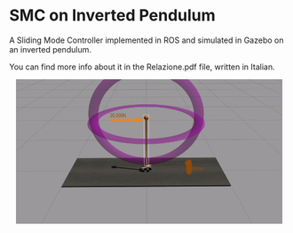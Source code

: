 # SMC on Inverted Pendulum
A Sliding Mode Controller implemented in ROS and simulated in Gazebo on an inverted pendulum.

You can find more info about it in the Relazione.pdf file, written in Italian.
<p align="center">
  <img width="480" height="260" src="https://github.com/abcamiletto/SMC_invPendulum/blob/main/example_1.gif?raw=true">
</p>

